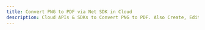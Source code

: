 ---title: Convert PNG to PDF via Net SDK in Clouddescription: Cloud APIs & SDKs to Convert PNG to PDF. Also Create, Edit & Render Microsoft Word & OpenOffice documents in the Cloud.---